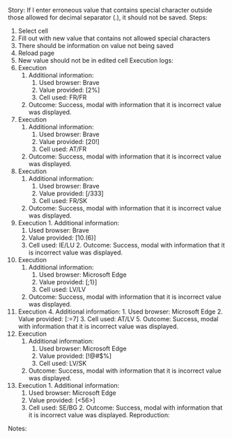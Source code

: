Story:
If I enter erroneous value that contains special character outside those allowed for decimal separator (.), it should not be saved.
Steps:
1. Select cell
2. Fill out with new value that contains not allowed special characters
3. There should be information on value not being saved
4. Reload page
5. New value should not be in edited cell
Execution logs:
1. Execution
	1. Additional information:
		1. Used browser: Brave
		2. Value provided: [2%]
		3. Cell used: FR/FR
	2. Outcome: Success, modal with information that it is incorrect value was displayed.
2.  Execution
	1. Additional information:
		1. Used browser: Brave
		2. Value provided: [20!]
		3. Cell used: AT/FR
	2. Outcome: Success, modal with information that it is incorrect value was displayed.
3.  Execution
	1. Additional information:
		1. Used browser: Brave
		2. Value provided: [/333]
		3. Cell used: FR/SK
	2. Outcome: Success, modal with information that it is incorrect value was displayed.
4.   Execution
	1. Additional information:
		1. Used browser: Brave
		2. Value provided: [10.(6)]
		3. Cell used: IE/LU
	2. Outcome: Success, modal with information that it is incorrect value was displayed.
5. Execution
	1. Additional information:
		1. Used browser: Microsoft Edge
		2. Value provided: [;1}]
		3. Cell used: LV/LV
	2. Outcome: Success, modal with information that it is incorrect value was displayed.
6. Execution
	4. Additional information:
		1. Used browser: Microsoft Edge
		2. Value provided: [:=7]
		3. Cell used: AT/LV
	5. Outcome: Success, modal with information that it is incorrect value was displayed.
7.  Execution
	1. Additional information:
		1. Used browser: Microsoft Edge
		2. Value provided: [!@#$%]
		3. Cell used: LV/SK
	2. Outcome: Success, modal with information that it is incorrect value was displayed.
8.   Execution
	1. Additional information:
		1. Used browser: Microsoft Edge
		2. Value provided: [<56>]
		3. Cell used: SE/BG
	2. Outcome: Success, modal with information that it is incorrect value was displayed.
Reproduction:

Notes:
